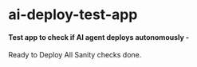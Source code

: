 # ai-deploy-test-app

#### Test app to check if AI agent deploys autonomously -

Ready to Deploy
All Sanity checks done.
